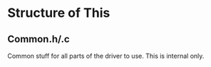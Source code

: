 
# Structure of This

## Common.h/.c

Common stuff for all parts of the driver to use. This is internal only.
